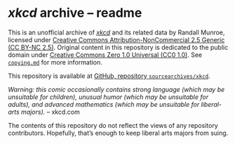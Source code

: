# _xkcd_ archive &ndash;&nbsp;readme

This is an unofficial archive of [_xkcd_](https://xkcd.com/) and its related data by Randall Munroe, licensed under [Creative Commons Attribution-NonCommercial&nbsp;2.5 Generic (CC&nbsp;BY-NC&nbsp;2.5)](./licenses/CC-BY-NC-2.5.md). Original content in this repository is dedicated to the public domain under [Creative Commons Zero&nbsp;1.0 Universal (CC0&nbsp;1.0)](./licenses/CC0-1.0.md). See [`copying.md`](./copying.md) for more information.

This repository is available at [GitHub, repository `sourcearchives/xkcd`](https://github.com/sourcearchives/xkcd).

_Warning: this comic occasionally contains strong language (which may be unsuitable for children), unusual humor (which may be unsuitable for adults), and advanced mathematics (which may be unsuitable for liberal-arts majors)._ &ndash;&nbsp;xkcd.com

The contents of this repository do not reflect the views of any repository contributors. Hopefully, that’s enough to keep liberal arts majors from suing.
